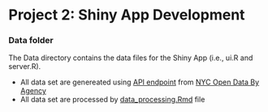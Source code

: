 # Project 2: Shiny App Development
### Data folder

The Data directory contains the data files for the Shiny App (i.e., ui.R and server.R).
 - All data set are genereated using [API endpoint](http://dev.socrata.com/docs/endpoints.html) from [NYC Open Data By Agency](https://opendata.cityofnewyork.us/data/)
 - All data set are processed by [data_processing.Rmd](doc/data_processing.Rmd) file

